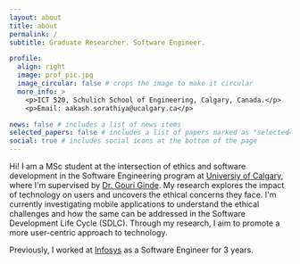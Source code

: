 ```yaml
---
layout: about
title: about
permalink: /
subtitle: Graduate Researcher. Software Engineer.

profile:
  align: right
  image: prof_pic.jpg
  image_circular: false # crops the image to make it circular
  more_info: >
    <p>ICT 520, Schulich School of Engineering, Calgary, Canada.</p>
    <p>Email: aakash.sorathiya@ucalgary.ca</p>

news: false # includes a list of news items
selected_papers: false # includes a list of papers marked as "selected={true}"
social: true # includes social icons at the bottom of the page
---
```


Hi! I am a MSc student at the intersection of ethics and software development in the Software Engineering program at <a href="https://www.ucalgary.ca/" target="blank">Universiy of Calgary</a>, where I'm supervised by <a href="https://profiles.ucalgary.ca/gouri-ginde-deshpande" target="blank">Dr. Gouri Ginde</a>. My research explores the impact of technology on users and uncovers the ethical concerns they face. I'm currently investigating mobile applications to understand the ethical challenges and how the same can be addressed in the Software Development Life Cycle (SDLC). Through my research, I aim to promote a more user-centric approach to technology.

Previously, I worked at <a href="https://www.infosys.com/" target="blank">Infosys</a> as a Software Engineer for 3 years.